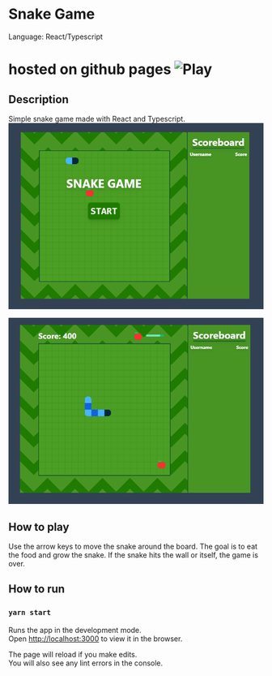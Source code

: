 # Snake Game
Language: React/Typescript 

# hosted on github pages ![Play](https://msobczyk-x.github.io/snake-game/build)

## Description
Simple snake game made with React and Typescript.
![Main screen](https://raw.githubusercontent.com/msobczyk-x/snake-game/main/assets/titlescreen.png "Main screen")

![Game](https://raw.githubusercontent.com/msobczyk-x/snake-game/main/assets/game.png "Game")
## How to play
Use the arrow keys to move the snake around the board. The goal is to eat the food and grow the snake. If the snake hits the wall or itself, the game is over.

## How to run
### `yarn start`

Runs the app in the development mode.\
Open [http://localhost:3000](http://localhost:3000) to view it in the browser.

The page will reload if you make edits.\
You will also see any lint errors in the console.


